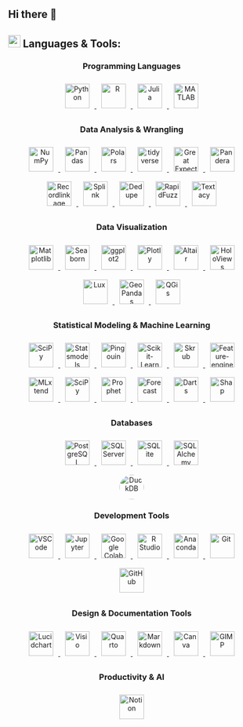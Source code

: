 ## Hi there 👋



<!-- LANGUAGES AND TOOLS SECTION -->
## <img src="https://media2.giphy.com/media/QssGEmpkyEOhBCb7e1/giphy.gif?cid=ecf05e47a0n3gi1bfqntqmob8g9aid1oyj2wr3ds3mg700bl&rid=giphy.gif" width ="25"> **Languages & Tools:**

<!-- > **Note:** All icon links and their sources are maintained in [assets/icon_links.md](assets/icon_links.md) for easy updates and maintenance. -->

<div align="center">

<!-- Programming Languages -->
<h3>Programming Languages</h3>
<a href="https://www.python.org/" target="_blank"> <!-- Python -->
<img style="margin: 10px" src="https://cdn.jsdelivr.net/gh/devicons/devicon@latest/icons/python/python-original.svg" alt="Python" height ="50"/>
</a>  
<a href="https://www.r-project.org/" target="_blank"> <!-- R -->
<img style="margin: 10px" src="https://cdn.jsdelivr.net/gh/devicons/devicon@latest/icons/r/r-original.svg" alt="R" height ="50"/>
</a>
<a href="https://julialang.org/" target="_blank"> <!-- Julia -->
<img style="margin: 10px" src="https://cdn.jsdelivr.net/gh/devicons/devicon@latest/icons/julia/julia-original.svg" alt="Julia" height ="50"/>
</a>
<a href="https://www.mathworks.com/products/matlab.html" target="_blank"> <!-- MATLAB -->
<img style="margin: 10px" src="https://cdn.jsdelivr.net/gh/devicons/devicon@latest/icons/matlab/matlab-original.svg" alt="MATLAB" height ="50"/>
</a>



<!-- Data Analysis -->
<h3>Data Analysis & Wrangling</h3>
<a href="https://numpy.org/doc/" target="_blank"> <!-- NumPy -->
<img style="margin: 10px" src="https://cdn.jsdelivr.net/gh/devicons/devicon@latest/icons/numpy/numpy-original.svg" alt="NumPy" height ="50"/>
</a>
<a href="https://pandas.pydata.org/docs/" target="_blank"> <!-- Pandas -->
<img style="margin: 10px" src="https://cdn.jsdelivr.net/gh/devicons/devicon@latest/icons/pandas/pandas-original.svg" alt="Pandas" height ="50"/>
</a>   
<a href="https://pola.rs/" target="_blank"> <!-- Polars -->
<img style="margin: 10px" src="https://avatars.githubusercontent.com/u/83768144?v=4" alt="Polars" height ="50"/>
</a> 
<a href="https://www.tidyverse.org/" target="_blank"> <!-- tidyverse -->
<img style="margin: 10px" src="https://tidyverse.tidyverse.org/logo.png" alt="tidyverse" height ="50"/>
</a>
<a href="https://greatexpectations.io/" target="_blank"> <!-- Great Expectations -->
<img style="margin: 10px" src="https://avatars.githubusercontent.com/u/31670619?s=200&v=4" alt="Great Expectations" height ="50"/>
</a> 
<a href="https://pandera.readthedocs.io/en/stable/" target="_blank"> <!-- Pandera -->
<img style="margin: 10px" src="https://raw.githubusercontent.com/pandera-dev/pandera/master/docs/source/_static/pandera-logo.png" alt="Pandera" height ="50"/>
</a>
<a href="https://recordlinkage.readthedocs.io/en/latest/" target="_blank"> <!-- Recordlinkage -->
<img style="margin: 10px" src="https://blogger.googleusercontent.com/img/b/R29vZ2xl/AVvXsEhti0KOeJzQHmnp8D6GUW0Yw9Mlp6GKXNASj_k4CcBioDx6rVuOP-lnKxdlZkdbQW5B3R92CUmA3R8sXBkiKG4Z87ZYUX4-0HwpRZGOrxSXVKUxY6A3zPV8jPi6ikeNG_HiKw8_30bwlMlCDIaCpW-K-M8anlmucOWSQ812sHDCX5N-czGhKWXVWNn6/s320/recordlinkage_icon.png" alt="Recordlinkage" height="50"/>
</a>
<a href="https://moj-analytical-services.github.io/splink/index.html" target="_blank"> <!-- Splink -->
<img style="margin: 10px" src="https://blogger.googleusercontent.com/img/b/R29vZ2xl/AVvXsEjkkJY8gDlkoySU3LUguqlAUib5_yHASdN3-SSLBSQFYyKnVXRqBdCEoG77RUzf4CyyMANDeXE2_cYKRkYMZlub3zYftDcOU91OYcq90gHwC0ywUc7EUpIh2HQOoRcMw7AxcPcBTBHMXZH5BuisbrY0xNbN3K_chxRGh72fFEWdHqxVyOgL1om25bwi/s320/splink_icon.png" alt="Splink" height="50"/>
</a>
<a href="https://github.com/dedupeio/dedupe" target="_blank"> <!-- Dedupe -->
<img style="margin: 10px" src="https://avatars.githubusercontent.com/u/27521766?s=48&v=4" alt="Dedupe" height ="50"/>
</a>
<a href="https://rapidfuzz.github.io/RapidFuzz/" target="_blank"> <!-- RapidFuzz -->
<img style="margin: 10px" src="https://avatars.githubusercontent.com/u/118009645?s=280&v=4" alt="RapidFuzz" height ="50"/>
</a> 
<a href="https://textacy.readthedocs.io/en/latest/" target="_blank"> <!-- Textacy -->
<img style="margin: 10px" src="https://repository-images.githubusercontent.com/51014761/65a3a900-5bc9-11ea-83b6-a240979b1c37" alt="Textacy" height ="50"/>
</a> 

</a> 



<!-- Data Visualization -->
<h3>Data Visualization</h3>
<a href="https://matplotlib.org/" target="_blank"> <!-- Matplotlib -->
<img style="margin: 10px" src="https://cdn.jsdelivr.net/gh/devicons/devicon@latest/icons/matplotlib/matplotlib-original.svg" alt="Matplotlib" height="50"/>
</a>
<a href="https://seaborn.pydata.org/index.html" target="_blank"> <!-- Seaborn -->
<img style="margin: 10px" src="https://seaborn.pydata.org/_images/logo-mark-lightbg.svg" alt="Seaborn" height="50"/>
</a>
<a href="https://ggplot2.tidyverse.org/" target="_blank"> <!-- ggplot2 -->
<img style="margin: 10px" src="https://ggplot2.tidyverse.org/logo.png" alt="ggplot2" height="50"/> 
</a>
<a href="https://plotly.com/" target="_blank"> <!-- Plotly -->
<img style="margin: 10px" src="https://cdn.jsdelivr.net/gh/devicons/devicon/icons/plotly/plotly-original.svg" alt="Plotly" height="50"/> 
</a>
<a href="https://altair-viz.github.io/" target="_blank"> <!-- Altair -->
<img style="margin: 10px" src="https://avatars.githubusercontent.com/u/22396732?s=200&v=4" alt="Altair" height="50"/>
</a>
<a href="https://holoviews.org/" target="_blank"> <!-- HoloViews -->
<img style="margin: 10px" src="https://holoviews.org/_static/logo.png" alt="HoloViews" height="50"/>
</a>
<a href="https://lux-api.readthedocs.io/en/latest/" target="_blank"> <!-- Lux -->
<img style="margin: 10px" src="https://blogger.googleusercontent.com/img/b/R29vZ2xl/AVvXsEh2aBcsLKmGlK4hx75RUDjm-XYSsnvlH04j8UG_nbc7ih-pdqooignxbOl9-cVELm5JcrNyv-HPytlUJljOWWV-gk5kzi_nPr3MKOQ_u4YjJLtTugK1FXeOGj5cKNiHStemx_emcvq57GyGnNTmJFDD7E0LE6H5vNrLu4VNUta9TGM-Gy6DrgFN5Tsh/s320/lux_icon.png" alt="Lux" height="50"/>
</a>
<a href="https://geopandas.org/en/stable/" target="_blank"> <!-- GeoPandas -->
<img style="margin: 10px" src="https://geopandas.org/en/stable/_images/geopandas_icon.png" alt="GeoPandas" height="50"/>
</a>
<a href="https://qgis.org/" target="_blank"> <!-- QGis -->
<img style="margin: 10px" src="https://upload.wikimedia.org/wikipedia/commons/thumb/9/91/QGIS_logo_new.svg/2048px-QGIS_logo_new.svg.png" alt="QGis" height="50"/>
</a>


<!-- Statistical Modeling & Machine Learning -->
<h3>Statistical Modeling & Machine Learning</h3>
<a href="https://scipy.org/" target="_blank"> <!-- SciPy -->
<img style="margin: 10px" src="https://images.opencollective.com/scipy/c7e4afc/logo/256.png" alt="SciPy" height ="50"/>
</a>
<a href="https://www.statsmodels.org/stable/index.html" target="_blank"> <!-- Statsmodels -->
<img style="margin: 10px" src="https://www.statsmodels.org/stable/_images/statsmodels-logo-v2-no-text.svg" alt="Statsmodels" height ="50"/>
</a>
<a href="https://pingouin-stats.org/build/html/index.html" target="_blank"> <!-- Pingouin -->
<img style="margin: 10px" src="https://blogger.googleusercontent.com/img/b/R29vZ2xl/AVvXsEhN6X4W8gXKmDaOj6q_44rZo4ZT31kpLuOOhlnJABItisnIq9cLrDDyQTwfpmKMWTPAGrx1PSPyGNs-7sdtnqnKbWoGbK6TzY2uBbbJnacMKUpoDqI1LGnU4M2Q6fnhJXlYwvMetkp05bMBR-HxtOUAoIOVqWHJ90taFxKcRMiX-vTFGXZ96KFz9c0k/s1600/pingouin_icon.png" alt="Pingouin" height ="50"/>
</a>
<a href="https://scikit-learn.org/stable/" target="_blank"> <!-- Scikit-Learn -->
<img style="margin: 10px" src="https://upload.wikimedia.org/wikipedia/commons/thumb/0/05/Scikit_learn_logo_small.svg/1200px-Scikit_learn_logo_small.svg.png" alt="Scikit-Learn" height ="50"/>
</a>
<a href="https://skrub-data.org/stable/" target="_blank"> <!-- Skrub -->
<img style="margin: 10px" src="https://camo.githubusercontent.com/1aec270fe7bc344343c3522dcc47f33339fd7fb52b0e091b27d45219ac220566/68747470733a2f2f736b7275622d646174612e6769746875622e696f2f737461626c652f5f7374617469632f736b7275622e737667" alt="Skrub" height ="50"/>
<a href="https://feature-engine.trainindata.com/en/latest/" target="_blank"> <!-- Feature-engine -->
<img style="margin: 10px" src="https://miro.medium.com/v2/resize:fit:442/0*3k3HjCYJ8-kxNNHR.png" alt="Feature-engine" height ="50"/>
</a>
<a href="https://rasbt.github.io/mlxtend/" target="_blank"> <!-- MLxtend -->
<img style="margin: 10px" src="https://rasbt.github.io/mlxtend/img/logo.png" alt="MLxtend" height ="50"/>
</a>
<a href="https://www.tidymodels.org/" target="_blank"> <!-- tidymodels -->
<img style="margin: 10px" src="https://www.tidymodels.org/images/tidymodels.png" alt="SciPy" height ="50"/>
</a>
<a href="https://facebook.github.io/prophet/" target="_blank"> <!-- Prophet -->
<img style="margin: 10px" src="https://forecastr-io.herokuapp.com/static/img/facebook_prophet_icon.png" alt="Prophet" height ="50"/>
</a>
<a href="https://cran.r-project.org/web/packages/forecast/index.html" target="_blank"> <!-- Forecast -->
<img style="margin: 10px" src="https://pkg.robjhyndman.com/forecast/logo.png" alt="Forecast" height ="50"/>
</a>
<a href="https://unit8co.github.io/darts/" target="_blank"> <!-- Darts -->
<img style="margin: 10px" src="https://blogger.googleusercontent.com/img/b/R29vZ2xl/AVvXsEh_XfGK7eZDqyqCMjD4-44h-R7dFD-IpN22P-bSw6OWTWjqqaezALWn6PqHyfzZIl8EYvm0xVc3odi_fCIl-frOxbj-o46L5N7SwBYgyMGjszJgqFT-_-gpdSceyzwveBkVLIu55Xor_8cDdZ6WqedI0hrlpGHPAW_GBJ1EdYB2so4aVpQ2j6WLCuXY/s320/darts_icon.png" alt="Darts" height ="50"/>
</a>
<a href="https://shap.readthedocs.io/en/latest/index.html" target="_blank"> <!-- Shap -->
<img style="margin: 10px" src="https://blogger.googleusercontent.com/img/b/R29vZ2xl/AVvXsEifMb8Wd644hpmXg0FJNtJM5AyWqfgLIq4OW8NnLjLwiXBk993bMNgh2172epKkgeTKqiO77pRmckbnuOxi7g-e9QmLStKCP_keCgbh3ChQJyTpmKaQnKPCpvlBw8bJtdOD7Nhkm77fptSJumT0ZEgkxFhP2rE3clGE0LdnFtFGCsaxC75Ld7tyA3do/s1600/shap_icon.png" alt="Shap" height ="50"/>
</a>


<!-- Databases -->
<h3>Databases</h3>
<a href="https://www.postgresql.org/" target="_blank"> <!-- PostgreSQL -->
<img style="margin: 10px" src="https://cdn.jsdelivr.net/gh/devicons/devicon/icons/postgresql/postgresql-original.svg" alt="PostgreSQL" height ="50"/>
</a>
<a href="https://www.microsoft.com/en-us/sql-server" target="_blank"> <!-- PostgreSQL -->
<img style="margin: 10px" src="https://cdn.jsdelivr.net/gh/devicons/devicon@latest/icons/microsoftsqlserver/microsoftsqlserver-original.svg" alt="SQL Server" height ="50"/>
</a>  
<a href="https://www.sqlite.org/docs.html" target="_blank"> <!-- SQLite -->
<img style="margin: 10px" src="https://cdn.jsdelivr.net/gh/devicons/devicon/icons/sqlite/sqlite-original.svg" alt="SQLite" height ="50"/>
</a>
<a href="https://www.sqlalchemy.org/" target="_blank"> <!-- MySQL -->
<img style="margin: 10px" src="https://cdn.jsdelivr.net/gh/devicons/devicon@latest/icons/sqlalchemy/sqlalchemy-original.svg" alt="SQLAlchemy" height="50"/>
</a> 
<a href="https://duckdb.org/" target="_blank"> <!-- DuckDB -->
<img style="margin: 10px; width: 50px; height: 50px; border-radius: 50%; display: block;" src="https://blogger.googleusercontent.com/img/b/R29vZ2xl/AVvXsEjeUsQc_k2vEJ1TkcCL-UKEY1FHYjhwCIbAgVYdpW6qRsB3XsnT6n3mVueWPGfsEc_5aTL-vTAtMjqzBAvhUch6nKWFAmfmD82zJtOrXX9PRFmgV1Iq00m3tdhxYzR8yCtdWrs1E2WRwwYabW1y_v0CojyTKsYZhwch-iJUYnrD7S1QuHtIZQAex0Pv/s320/duckdb_icon.png" alt="DuckDB" height="50"/>
</a>


<!-- Development Tools -->
<h3>Development Tools</h3>
<a href="https://code.visualstudio.com/docs" target="_blank"> <!-- VScode -->
<img style="margin: 10px" src="https://cdn.jsdelivr.net/gh/devicons/devicon/icons/vscode/vscode-original.svg" alt="VSCode" height ="50"/>
</a>
<a href="https://jupyter.org/" target="_blank"> <!-- Jupyter -->
<img style="margin: 10px" src="https://upload.wikimedia.org/wikipedia/commons/thumb/3/38/Jupyter_logo.svg/1200px-Jupyter_logo.svg.png" alt="Jupyter" height="50"/>
</a>
<a href="https://colab.research.google.com/" target="_blank"> <!-- Google Colab -->
<img style="margin: 10px" src="https://colab.research.google.com/img/colab_favicon_256px.png" alt="Google Colab" height="50"/>
</a>
<a href="https://posit.co/download/rstudio-desktop/" target="_blank"> <!-- R -->
<img style="margin: 10px" src="https://cdn.jsdelivr.net/gh/devicons/devicon@latest/icons/rstudio/rstudio-original.svg" alt="R Studio" height ="50"/>
</a>
<a href="https://www.anaconda.com/" target="_blank"> <!-- Anaconda -->
<img style="margin: 10px" src="https://cdn.jsdelivr.net/gh/devicons/devicon/icons/anaconda/anaconda-original.svg" alt="Anaconda" height="50"/>
</a>
<a href="https://github.com/" target="_blank"> <!-- Git -->
<img style="margin: 10px" src="https://cdn.jsdelivr.net/gh/devicons/devicon/icons/git/git-original.svg" alt="Git" height ="50"/>
</a>  
<a href="https://docs.github.com/en" target="_blank"> <!-- GitHub -->
<img style="margin: 10px" src="https://www.cloudfoundry.org/wp-content/uploads/github-outline-1.png" alt="GitHub" height ="50"/>
</a>    



<!-- Design & Documentation Tools -->
<h3>Design & Documentation Tools</h3>
<a href="https://www.lucidchart.com/" target="_blank"> <!-- Lucidchart -->
  <img style="margin: 10px" src="https://blogger.googleusercontent.com/img/b/R29vZ2xl/AVvXsEiDrggbcd_HtXnYzm_jZowiSS5BDR_Y37NiQ6rNR-nkyGDV_1-P35TlWkzFoSGpuGguVe7u2sJADOjR5DxSK6bpXAWSNX7lYz5JnihqF196WwbnuqeORLeZ7GVdCb5fi7X27AcD5SsuzRdw2P7zTJa_CZeMWnp6Dk7DO3vlbFSqkO6tSJG5vWlfMxjI/s320/lucidchart_icon.png" alt="Lucidchart" height="50" />
</a>
<a href="https://www.microsoft.com/en-us/microsoft-365/visio/flowchart-software" target="_blank"> <!-- Visio -->
<img style="margin: 10px" src="https://download.logo.wine/logo/Microsoft_Visio/Microsoft_Visio-Logo.wine.png" alt="Visio" height="50" />
</a>
<a href="https://quarto.org/" target="_blank"> <!-- Quarto -->
<img style="margin: 10px" src="https://user-images.githubusercontent.com/1769619/195922332-4308bb3c-ccfd-47e6-b6a6-f48b94c22fcf.svg" alt="Quarto" height="50" />
</a>
<a href="https://www.markdownguide.org/" target="_blank"> <!-- Markdown -->
<img style="margin: 10px" src="https://icons.veryicon.com/png/o/business/vscode-program-item-icon/markdown-4.png" alt="Markdown" height ="50"/>
</a>
<a href="https://www.canva.com/" target="_blank"> <!-- Canva -->
<img style="margin: 10px" src="https://cdn.jsdelivr.net/gh/devicons/devicon/icons/canva/canva-original.svg" alt="Canva" height="50" />
</a>
<a href="https://www.gimp.org/" target="_blank"> <!-- GIMP -->
<img style="margin: 10px" src="https://cdn.jsdelivr.net/gh/devicons/devicon/icons/gimp/gimp-original.svg" alt="GIMP" height="50" />
</a>


<!-- Productivity & AI -->
<h3>Productivity & AI</h3>
<a href="https://www.notion.so/" target="_blank"> <!-- Notion -->
<img style="margin: 10px" src="https://cdn.jsdelivr.net/gh/devicons/devicon@latest/icons/notion/notion-original.svg" alt="Notion" height="50"/>
</a>  
<a href="https://www.perplexity.ai/" target="_blank"> <!-- Perplexity -->
